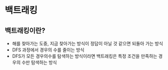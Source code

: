 # 백트래킹
## 백트래킹이란?
* 해를 찾아가는 도중, 지금 찾아가는 방식이 정답이 아닐 것 같으면 되돌아 가는 방식
* DFS 과정에서 경우의 수를 줄이는 방식
* DFS가 모든 경우의수를 탐색하는 방식이라면 백트래킹은 특정 조건을 만족하는 경우의 수만 탐색하는 방식
